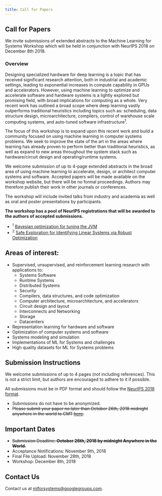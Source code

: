 ```yaml
---
title: Call for Papers
---
```


<div class="inner clearfix">
    <section class="main-content call_for_papers_section">
        <h2>Call for Papers</h2>
        <p>
            We invite submissions of extended abstracts to the Machine Learning for Systems Workshop which will be held in conjunction with NeurIPS 2018 on December 8th 2018.
        </p>
        <h3>Overview</h3>
        <p>
            Designing specialized hardware for deep learning is a topic that has received significant research attention, both in industrial and academic settings, leading to exponential increases in compute capability in GPUs and accelerators. However, using machine learning to optimize and accelerate software and hardware systems is a lightly explored but promising field, with broad implications for computing as a whole. Very recent work has outlined a broad scope where deep learning vastly outperforms traditional heuristics including topics such as: scheduling, data structure design, microarchitecture, compilers, control of warehouse scale computing systems, and auto-tuned software infrastructure<sup>1</sup>.
        </p>
        <p>
            The focus of this workshop is to expand upon this recent work and build a community focused on using machine learning in computer systems problems. We seek to improve the state of the art in the areas where learning has already proven to perform better than traditional heuristics, as well as expand to new areas throughout the system stack such as hardware/circuit design and operating/runtime systems.
        </p>
        <p>
            We welcome submission of up to 4-page extended abstracts in the broad area of using machine learning to accelerate, design, or architect computer systems and software. Accepted papers will be made available on the workshop website, but there will be no formal proceedings. Authors may therefore publish their work in other journals or conferences.
        </p>
        <p>
            The workshop will include invited talks from industry and academia as well as oral and poster presentations by participants.
        </p>
        <p>
            <b>The workshop has a pool of NeurIPS registrations that will be awarded to the authors of accepted submissions.</b>
        </p>
        <ul class="footnotes">
        <li><sup>1</sup> <a href="https://www.youtube.com/watch?v=YhNl468S8CI">Bayesian optimization for tuning the JVM</a></li>
        <li><sup>2</sup> <a href="https://arxiv.org/abs/1711.11165">Safe Exploration for Identifying Linear Systems via Robust Optimization</a></li>
        </ul>
    </section>
</div>
<div class="areas_of_interest_section">
    <div class="inner clearfix">
        <section class="main-content">
            <h2>Areas of interest:</h2>
            <ul>
                <li>Supervised, unsupervised, and reinforcement learning research with applications to:
                    <ul>
                        <li>Systems Software</li>
                        <li>Runtime Systems</li>
                        <li>Distributed Systems</li>
                        <li>Security</li>
                        <li>Compilers, data structures, and code optimization</li>
                        <li>Computer architecture, microarchitecture, and accelerators</li>
                        <li>Circuit design and layout</li>
                        <li>Interconnects and Networking</li>
                        <li>Storage</li>
                        <li>Datacenters</li>
                    </ul>
                </li>
                <li>Representation learning for hardware and software</li>
                <li>Optimization of computer systems and software</li>
                <li>Systems modeling and simulation</li>
                <li>Implementations of ML for Systems and challenges</li>
                <li>High quality datasets for ML for Systems problems</li>
            </ul>
        </section>
    </div>
</div>
<div class="submission_section">
    <div class="inner clearfix">
        <section class="main-content">
            <h2>Submission Instructions</h2>
            <p>
                We welcome submissions of up to 4 pages (not including references). This is not a strict limit, but authors are encouraged to adhere to it if possible.
            </p>
            <p>
                All submissions must be in PDF format and should follow the <a href="https://nips.cc/Conferences/2018/PaperInformation/StyleFiles">NeurIPS 2018 format</a>.
            </p>
            <ul>
                <li>Submissions do not have to be anonymized.</li>
                <li><del>Please submit your paper no later than October 26th, 2018 midnight anywhere in the world to CMT <a href="https://cmt3.research.microsoft.com/NIPSMLforSystems2018">here</a>.</del></li>
            </ul>
            <h2>Important Dates</h2>
            <ul>
                <li><del>Submission Deadline: <b>October 26th, 2018 by midnight Anywhere in the World</b>.</del></li>
                <li>Acceptance Notifications: November 9th, 2018</li>
                <li>Final File Upload: November 28th, 2018</li>
                <li>Workshop: December 8th, 2018</li>
            </ul>
        </section>
    </div>
</div>
<div class="contact-us-section">
    <div class="inner clearfix">
        <section class="main-content">
            <h2>Contact Us</h2>
            <p>
                Contact us at <a href="mailto:mlforsystems@googlegroups.com">mlforsystems@googlegroups.com</a>.
            </p>
        </section>
    </div>
</div>

